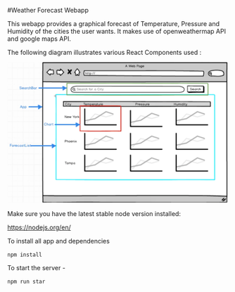 #Weather Forecast Webapp

This webapp provides a graphical forecast of Temperature, Pressure and Humidity of the cities the user wants. It makes use of openweathermap API and google maps API. 


The following diagram illustrates various React Components used :


![Image of diagram](/images/1.png)



Make sure you have the latest stable node version installed:

https://nodejs.org/en/

To install all app and dependencies 
```
npm install
```

To start the server -
```
npm run star
```

